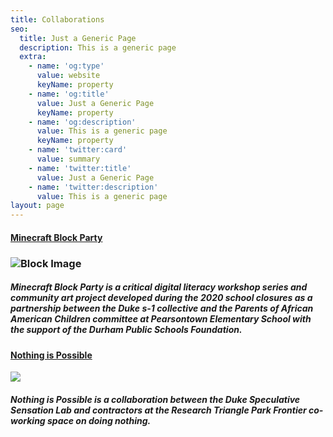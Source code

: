 ```yaml
---
title: Collaborations
seo:
  title: Just a Generic Page
  description: This is a generic page
  extra:
    - name: 'og:type'
      value: website
      keyName: property
    - name: 'og:title'
      value: Just a Generic Page
      keyName: property
    - name: 'og:description'
      value: This is a generic page
      keyName: property
    - name: 'twitter:card'
      value: summary
    - name: 'twitter:title'
      value: Just a Generic Page
    - name: 'twitter:description'
      value: This is a generic page
layout: page
---
```

#### [Minecraft Block Party](pandablockparty.org)

### ![Block Image](/images/art.svg)

##### *Minecraft Block Party* is a critical digital literacy workshop series and community art project developed during the 2020 school closures as a partnership between the Duke s-1 collective and the Parents of African American Children committee at Pearsontown Elementary School with the support of the Durham Public Schools Foundation.

#### [Nothing is Possible](https://s-1lab.pubpub.org/nothing-is-possible)

![](images/art.svg)

##### *Nothing is Possible* is a collaboration between the Duke Speculative Sensation Lab and contractors at the Research Triangle Park Frontier co-working space on doing nothing.
